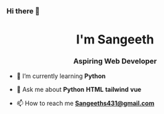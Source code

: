 

### Hi there 👋
<h1 align="center"> I'm Sangeeth</h1>
<h3 align="center">Aspiring Web Developer</h3>

- 🌱 I’m currently learning **Python** 

- 💬 Ask me about **Python** **HTML** **tailwind** **vue**

- 📫 How to reach me **Sangeeths431@gmail.com**

